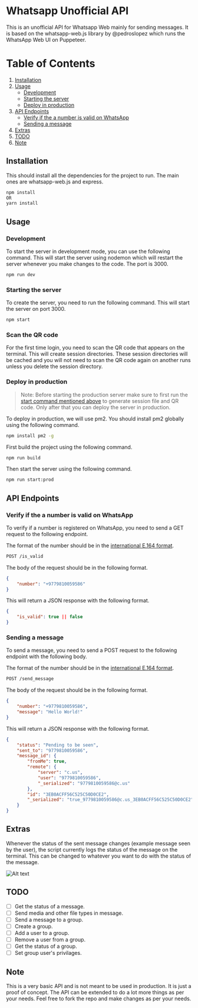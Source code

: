 # Whatsapp Unofficial API

This is an unofficial API for Whatsapp Web mainly for sending messages. It is based on the whatsapp-web.js library by @pedroslopez which runs the WhatsApp Web UI on Puppeteer.

# Table of Contents
1. [Installation](#installation)
2. [Usage](#usage)
    - [Development](#development)
    - [Starting the server](#starting-the-server)
    - [Deploy in production](#deploy-in-production)
3. [API Endpoints](#api-endpoints)
    - [Verify if the a number is valid on WhatsApp](#verify-if-the-a-number-is-valid-on-whatsapp)
    - [Sending a message](#sending-a-message)
4. [Extras](#extras)
5. [TODO](#todo)
6. [Note](#note)    

## Installation
This should install all the dependencies for the project to run. The main ones are whatsapp-web.js and express.

```bash
npm install
OR 
yarn install
```

## Usage

### Development
To start the server in development mode, you can use the following command. This will start the server using nodemon which will restart the server whenever you make changes to the code. The port is 3000.

```bash
npm run dev
```

### Starting the server
To create the server, you need to run the following command. This will start the server on port 3000.

```bash
npm start
```

### Scan the QR code
For the first time login, you need to scan the QR code that appears on the terminal. This will create session directories. These session directories will be cached and you will not need to scan the QR code again on another runs unless you delete the session directory.

### Deploy in production
> Note: Before starting the production server make sure to first run the [start command mentioned above](#starting-the-server) to generate session file and QR code. Only after that you can deploy the server in production.

To deploy in production, we will use pm2. You should install pm2 globally using the following command.

```bash
npm install pm2 -g
```

First build the project using the following command.

```bash
npm run build
```

Then start the server using the following command.

```bash
npm run start:prod
```

## API Endpoints
### Verify if the a number is valid on WhatsApp
To verify if a number is registered on WhatsApp, you need to send a GET request to the following endpoint.

The format of the number should be in the [international E.164 format](https://www.twilio.com/docs/glossary/what-e164).

```bash
POST /is_valid
```

The body of the request should be in the following format.
```json
{
    "number": "+9779810059586"
}
```

This will return a JSON response with the following format.

```json
{
    "is_valid": true || false
}
```

### Sending a message

To send a message, you need to send a POST request to the following endpoint with the following body.

The format of the number should be in the [international E.164 format](https://www.twilio.com/docs/glossary/what-e164).

```bash
POST /send_message
```
The body of the request should be in the following format.
```json
{
    "number": "+9779810059586",
    "message": "Hello World!"
}
```
This will return a JSON response with the following format.

```json
{
    "status": "Pending to be seen",
    "sent_to": "9779810059586",
    "message_id": {
        "fromMe": true,
        "remote": {
            "server": "c.us",
            "user": "9779810059586",
            "_serialized": "9779810059586@c.us"
        },
        "id": "3EB0ACFF56C525C50D0CE2",
        "_serialized": "true_9779810059586@c.us_3EB0ACFF56C525C50D0CE2"
    }
}
```

## Extras
Whenever the status of the sent message changes (example message seen by the user), the script currently logs the status of the message on the terminal. This can be changed to whatever you want to do with the status of the message.

![Alt text](imgs/status_change.png)

## TODO
- [ ] Get the status of a message.
- [ ] Send media and other file types in message.
- [ ] Send a message to a group.
- [ ] Create a group.
- [ ] Add a user to a group.
- [ ] Remove a user from a group.
- [ ] Get the status of a group.
- [ ] Set group user's privilages.

## Note
This is a very basic API and is not meant to be used in production. It is just a proof of concept. The API can be extended to do a lot more things as per your needs. Feel free to fork the repo and make changes as per your needs.
